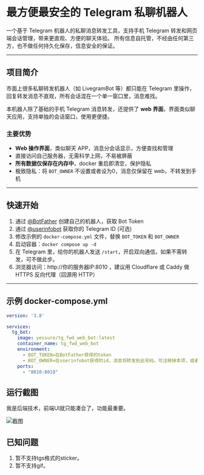 # 最方便最安全的 Telegram 私聊机器人

一个基于 Telegram 机器人的私聊消息转发工具，支持手机 Telegram 转发和网页端会话管理，带来更直观、方便的聊天体验。
所有信息自托管，不经由任何第三方，也不做任何持久化保存，信息安全的保证。

---

## 项目简介

市面上很多私聊转发机器人（如 LivegramBot 等）都只能在 Telegram 里操作，回复转发消息不直观，所有会话混在一个单一窗口里，消息难找。

本机器人除了基础的手机 Telegram 消息转发，还提供了 **web 界面**，界面类似聊天应用，支持单独的会话窗口，使用更便捷。

### 主要优势

- **Web 操作界面**，类似聊天 APP，消息分会话显示，方便查找和管理
- 直接访问自己服务器，无需科学上网，不易被屏蔽
- **所有数据仅保存在内存中**，docker 重启即清空，保护隐私
- 极致隐私：将 `BOT_OWNER` 不设置或者设为0，消息仅保留在 web，不转发到手机

---

## 快速开始

1. 通过 [@BotFather](https://t.me/BotFather) 创建自己的机器人，获取 Bot Token
2. 通过 [@userinfobot](https://t.me/userinfobot) 获取你的 Telegram ID  (可选)
3. 修改示例的 `docker-compose.yml` 文件，替换 `BOT_TOKEN` 和 `BOT_OWNER`
4. 启动容器：`docker compose up -d`
5. 在 Telegram 里，给你的机器人发送 `/start`，开启双向通信。如果不需转发，可不做此步。
6. 浏览器访问：http://你的服务器IP:8010 ，建议用 Cloudflare 或 Caddy 做 HTTPS 反向代理（回源用 HTTP）

---

## 示例 docker-compose.yml

```yaml
version: '3.8'

services:
  tg_bot:
    image: yessure/tg_fwd_web_bot:latest
    container_name: tg_fwd_web_bot
    environment:
      - BOT_TOKEN=在BotFather获得的token
      - BOT_OWNER=在userinfobot获得的id，消息将转发到此号码。可注释掉本项，或者填0,即不转发。
    ports:
      - "8010:8010"
```

## 运行截图

我是后端技术，前端UI就只能凑合了，功能最重要。

![截图](https://blog.lostshit.com/usr/uploads/2025/06/3569848927.jpg)

## 已知问题
1. 暂不支持tgs格式的sticker。
2. 暂不支持gif。

